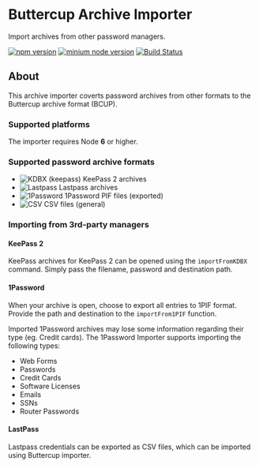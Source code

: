 # Buttercup Archive Importer
Import archives from other password managers.

[![npm version](https://badge.fury.io/js/buttercup-importer.svg)](https://www.npmjs.com/package/buttercup-importer) [![minium node version](https://img.shields.io/badge/node%20version-%3E%3D%206.x-blue.svg)](https://github.com/buttercup/buttercup-importer) [![Build Status](https://travis-ci.org/buttercup/buttercup-importer.svg?branch=master)](https://travis-ci.org/buttercup/buttercup-importer)

## About
This archive importer coverts password archives from other formats to the Buttercup archive format (BCUP).

### Supported platforms
The importer requires Node **6** or higher.

### Supported password archive formats

* ![KDBX (keepass)](https://img.shields.io/badge/KDBX-Full-brightgreen.svg) KeePass 2 archives
* ![Lastpass](https://img.shields.io/badge/CSV-Full-brightgreen.svg) Lastpass archives
* ![1Password](https://img.shields.io/badge/1PIF-Most-brightgreen.svg) 1Password PIF files (exported)
* ![CSV](https://img.shields.io/badge/CSV-None-red.svg) CSV files (general)

### Importing from 3rd-party managers

#### KeePass 2
KeePass archives for KeePass 2 can be opened using the `importFromKDBX` command. Simply pass the filename, password and destination path.

#### 1Password
When your archive is open, choose to export all entries to 1PIF format. Provide the path and destination to the `importFrom1PIF` function.

Imported 1Password archives may lose some information regarding their type (eg. Credit cards). The 1Password Importer supports importing the following types:

* Web Forms
* Passwords
* Credit Cards
* Software Licenses
* Emails
* SSNs
* Router Passwords

#### LastPass
Lastpass credentials can be exported as CSV files, which can be imported using Buttercup importer.
